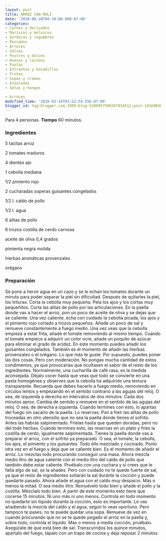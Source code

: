 ```yaml
---
layout: post
title: ARROZ CAN MOLÍ
date: '2010-08-28T04:30:00.000-07:00'
categories:
- Carnes y derivados
- Mariscos y moluscos
- Verduras y legumbres
- Pescados
- Arroces
- Salsas
- Postres y dulces
- Huevos y lacteos
- Pastas
- Entrantes y bocadillos
- Frutas
- Sopas y cremas
- Ensaladas
- Setas y hongos

- Arroces
modified_time: '2016-03-16T01:52:54.556-07:00'
blogger_id: tag:blogger.com,1999:blog-5299957599287034512.post-1416903040081744534
---
```


Para 4 personas.
<b>Tiempo</b> 60 minutos.

<h3>Ingredientes</h3>

5 tacitas arroz

2 tomates maduros

4 dientes ajo

1 cebolla mediana

1/2 pimiento rojo

2 cucharadas soperas guisantes congelados

1/2 l. caldo de pollo

1/2 l. agua

6 alitas de pollo

6 trozos costilla de cerdo carnosa

aceite de oliva 0,4 grados

pimienta negra molida

hierbas aromáticas provenzales

orégano

<h3>Preparación</h3>

Se pone a hervir agua en un cazo y se le echan los tomates durante un minuto para poder separar la piel sin dificultad. Después de quitarles la piel, los trituras. Corta la cebolla muy pequeña. Pela los ajos y los cortas muy pequeñitos. Corta las alitas de pollo por las articulaciones. En la paella donde vas a hacer el arroz, pon un poco de aceite de oliva y se dejas que se caliente. Una vez caliente, echa con cuidado la cebolla picada, los ajos y el pimiento rojo cortado a trozos pequeños. Añade un poco de sal y remueve constantemente a fuego medio. Una vez veas que la cebolla empieza a estar frita, añade el tomate removiendo al mismo tiempo. Cuando el tomate empiece a adquirir un color ocre, añade un poquito de azúcar para eliminar el grado de acidez. En este momento puedes añadir los guisantes congelados. También es el momento de añadir las hierbas provenzales o el orégano. Lo que más te guste. Por supuesto, puedes poner las dos cosas. Pero con moderación. No pongas mucha cantidad de estos condimentos, ya que provocarías que ocultasen el sabor de el resto de los ingredientes. Normalmente, una cucharilla de café rasa, es la medida aconsejada. Déjalo cocer hasta que veas que todo se convierte en una pasta homogénea y observes que la cebolla ha adquirido una textura transparente. Recuerda que debes hacerlo a fuego medio, removiendo en círculos lentos y empezando en el sentido contrario a las agujas del reloj. O sea, de izquierda a derecha en intervalos de dos minutos. Cada dos minutos aprox. Cambia de sentido y remueve en el sentido de las agujas del reloj. O sea, de derecha a izquierda. Cuando termines con esto, lo apartas del fuego sin sacarlo de la paella. Lo reservas. Pon a freír las alitas de pollo troceadas en otro utensilio que no sea la paella donde tienes el sofrito. Antes las habrás salpimentado. Fríelas hasta que queden doradas, pero no del todo hechas. Cuando termines esto, las reservas en un plato y fríes la costilla de cerdo, igualmente salpimentada. Tienes la paella donde vas a preparar el arroz, con el sofrito ya preparado. O sea, el tomate, la cebolla, los ajos, el pimiento y los guisantes. Todo ello mezclado y cocinado. Ponlo otra vez en el fuego y deja que se caliente bien. Es el momento de añadir el arroz. Lo mezclas todo procurando conseguir una masa. Ahora mezcla medio litro de agua caliente con el medio litro del caldo de pollo que también debe estar caliente. Pruébalo con una cuchara y si crees que le falta algo de sal, se la añades. Pero con cuidado no te quede fuerte de sal, ya que el resto de ingredientes soltarán la sal durante la cocción y puede quedarte pasado. Ahora añade el agua con el caldo muy despacio. Más o menos la mitad. O sea medio litro. Remuévelo todo bien y añade el pollo y la costilla. Mézclalo todo bien. A partir de este momento esto tiene que cocerse 15 minutos. Ni uno más ni uno menos. Controla en todo momento no quedarte sin líquido durante la cocción, esto es importante. Le vas añadiendo la mezcla del caldo y el agua, según lo veas oportuno. Pero tampoco te pases, no te puede quedar una sopa. Remueve de vez en cuando procurando que no se te quede pegado el arroz en la paella y, sobre todo, controla el líquido. Más o menos a media cocción, pruébalo. Asegúrate de que está bien de sal. Transcurridos los quince minutos, apártalo del fuego, tápalo con un trapo de cocina y deja reposar 2 minutos

